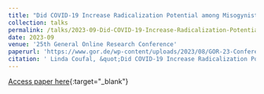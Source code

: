 ```yaml
---
title: "Did COVID-19 Increase Radicalization Potential among Misogynist Extremists?"
collection: talks
permalink: /talks/2023-09-Did-COVID-19-Increase-Radicalization-Potential-among-Misogynist-Extremists
date: 2023-09
venue: '25th General Online Research Conference'
paperurl: 'https://www.gor.de/wp-content/uploads/2023/08/GOR-23-Conference-Programme.pdf'
citation: ' Linda Coufal, &quot;Did COVID-19 Increase Radicalization Potential among Misogynist Extremists?.&quot; 25th General Online Research Conference, 1900.'
---
```

[Access paper here](https://www.gor.de/wp-content/uploads/2023/08/GOR-23-Conference-Programme.pdf){:target="_blank"}
